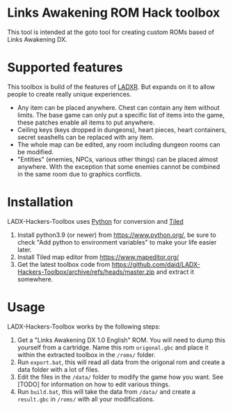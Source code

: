 # Links Awakening ROM Hack toolbox

This tool is intended at the goto tool for creating custom ROMs based of Links Awakening DX.

# Supported features

This toolbox is build of the features of [LADXR](https://github.com/daid/LADXR). But expands on it to allow people to create really unique experiences.

* Any item can be placed anywhere. Chest can contain any item without limits. The base game can only put a specific list of items into the game, these patches enable all items to put anywhere.
* Ceiling keys (keys dropped in dungeons), heart pieces, heart containers, secret seashells can be replaced with any item.
* The whole map can be edited, any room including dungeon rooms can be modified.
* "Entities" (enemies, NPCs, various other things) can be placed almost anywhere. With the exception that some enemies cannot be combined in the same room due to graphics conflicts.

# Installation

LADX-Hackers-Toolbox uses [Python](https://www.python.org/) for conversion and [Tiled](https://www.mapeditor.org/)

1) Install python3.9 (or newer) from https://www.python.org/, be sure to check "Add python to environment variables" to make your life easier later.
2) Install Tiled map editor from https://www.mapeditor.org/
3) Get the latest toolbox code from https://github.com/daid/LADX-Hackers-Toolbox/archive/refs/heads/master.zip and extract it somewhere.

# Usage

LADX-Hackers-Toolbox works by the following steps:

1) Get a "Links Awakening DX 1.0 English" ROM. You will need to dump this yourself from a cartridge. Name this rom `origonal.gbc` and place it within the extracted toolbox in the `/roms/` folder.
2) Run `export.bat`, this will read all data from the origonal rom and create a data folder with a lot of files.
3) Edit the files in the `/data/` folder to modify the game how you want. See [TODO] for information on how to edit various things.
4) Run `build.bat`, this will take the data from `/data/` and create a `result.gbc` in `/roms/` with all your modifications.
